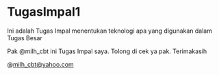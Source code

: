# TugasImpal1
Ini adalah Tugas Impal menentukan teknologi apa yang digunakan dalam Tugas Besar

Pak @milh_cbt ini Tugas Impal saya. Tolong di cek ya pak. Terimakasih 

@milh_cbt@yahoo.com
